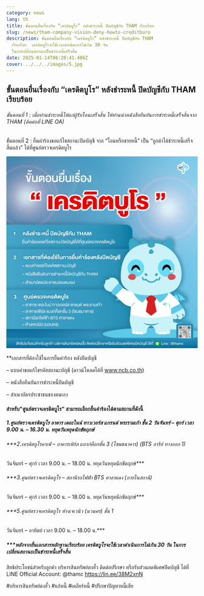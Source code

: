 ```yaml
---
category: news
lang: th
title: ขั้นตอนยื่นเรื่องกับ “เครดิตบูโร” หลังชำระหนี้ ปิดบัญชีกับ THAM เรียบร้อย
slug: /news/tham-company-vision-deny-howto-creditburo
description: ขั้นตอนยื่นเรื่องกับ “เครดิตบูโร” หลังชำระหนี้ ปิดบัญชีกับ THAM
  เรียบร้อย  เครดิตบูโรจะใช้เวลาดำเนินการไม่เกิน 30 วัน
  ในการเปลี่ยนสถานะเป็นชำระหนี้เสร็จสิ้น
date: 2025-01-14T06:28:41.486Z
cover: ../../../images/5.jpg
---
```

## ขั้นตอนยื่นเรื่องกับ “เครดิตบูโร” หลังชำระหนี้ ปิดบัญชีกับ THAM เรียบร้อย

###### ขั้นตอนที่ 1 : เมื่อท่านชำระหนี้ให้แก่ผู้รับโอนเสร็จสิ้น ให้ท่านนำหนังสือยืนยันการชำระหนี้เสร็จสิ้นจาก THAM (ติดต่อที่ LINE OA)

ขั้นตอนที่ 2 : ยื่นคำร้องขอแก้ไขสถานะปิดบัญชี จาก “โอนหรือขายหนี้” เป็น “ลูกค้าได้ชำระหนี้เสร็จสิ้นแล้ว” ได้ที่ศูนย์ตรวจเครดิตบูโร

![](../../../images/468868340_563519796430038_7988339494659236693_n-1-.jpg)

\*\*เอกสารที่ต้องใช้ในการยื่นคำร้อง หลังปิดบัญชี

– แบบคำขอแก้ไขรหัสสถานะบัญชี (ดาวน์โหลดได้ที่ www.ncb.co.th)

– หนังสือยืนยันการชำระหนี้ปิดบัญชี

– สำเนาบัตรประชาชนของตนเอง

#### สำหรับ"ศูนย์ตรวจเครดิตบูโร" สามารถเลือกยื่นคำร้องได้ตามสถานที่ดังนี้

***1.ศูนย์ตรวจเครดิตบูโร อาคาร เดอะไนน์ ทาวเวอร์ส แกรนด์ พระรามเก้า ชั้น 2
วันจันทร์ – ศุกร์ เวลา 9.00 น. – 16.30 น. หยุดวันหยุดนักขัตฤกษ์***

###### \*\**2.เครดิตบูโรคาเฟ่ – อาคารเพิร์ล แบงก์ค็อกชั้น 3 (โซนธนาคาร) (BTS อารีย์ ทางออก 1)

วันจันทร์ – ศุกร์ เวลา 9.00 น. – 18.00 น. หยุดวันหยุดนักขัตฤกษ์\*\**

###### \*\**3.ศูนย์ตรวจเครดิตบูโร – สถานีรถไฟฟ้า BTS ศาลาแดง (ภายในสถานี)

วันจันทร์ – ศุกร์ เวลา 9.00 น. – 18.00 น. หยุดวันหยุดนักขัตฤกษ์\*\**

###### \*\**5.ศูนย์ตรวจเครดิตบูโร ห้างเจเวนิว (นวนคร) ชั้น 1

วันจันทร์ – อาทิตย์ เวลา 9.00 น. – 18.00 น.\*\**

##### \*\**หลังจากยื่นเอกสารหลักฐานเรียบร้อย เครดิตบูโรจะใช้เวลาดำเนินการไม่เกิน 30 วัน ในการเปลี่ยนสถานะเป็นชำระหนี้เสร็จสิ้น

สิทธิประโยชน์สำหรับลูกค้า บริหารสินทรัพย์ตงฮั้ว ติดต่อปรึกษา หรือรับส่วนลดพิเศษปิดบัญชี ได้ที่ LINE Official Account: @thamc  <https://lin.ee/38M2xnN>

\#บริหารสินทรัพย์ตงฮั้ว #แก้หนี้ #เคลียร์หนี้ #ปรึกษาปัญหาหนี้เสีย